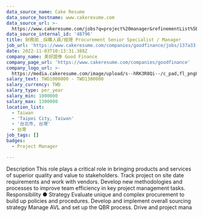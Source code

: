 ```yaml
---
data_source_name: Cake Resume
data_source_hostname: www.cakeresume.com
data_source_url: >-
  https://www.cakeresume.com/jobs?q=project%20manager&refinementList%5Blang_name%5D%5B0%5D=English&refinementList%5Bsalary_type%5D=per_year&range%5Bsalary_range%5D%5Bmin%5D=1000000&page=2
data_source_internal_id: '48796'
title: 財務部＿採購人員/經理 Procurement Senior Specialist / Manager
job_url: 'https://www.cakeresume.com/companies/goodfinance/jobs/137a33'
date: 2022-11-03T10:13:31.388Z
company_name: 美好證券 Good Finance
company_page_url: 'https://www.cakeresume.com/companies/goodfinance'
company_logo_url: >-
  https://media.cakeresume.com/image/upload/s--hRK3R8Qi--/c_pad,fl_png8,h_200,w_200/v1658801294/vlxuon8kmt1hame7cykq.png
salary_text: TWD1000000 - TWD1300000
salary_currency: TWD
salary_type: per_year
salary_min: 1000000
salary_max: 1300000
location_list:
  - Taiwan
  - 'Taipei City, Taiwan'
  - '台北市, 台灣'
  - 台灣
job_tags: []
badges:
  - Project Manager

---
```


Description This role plays a critical role in bringing products and services of superior quality and value to stakeholders. Track project on site date requirements and work with vendors. Develop new methodologies and processes to improve team efficiency in key project management tasks. Responsibility ● Strategy Evaluate unique and complex procurement to build up policies and procedures. Develop and implement overall sourcing strategy Manage AVL and set up the QBR process. Drive and project mana